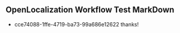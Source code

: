 ## OpenLocalization Workflow Test MarkDown
* cce74088-1ffe-4719-ba73-99a686e12622 
thanks!<!--HONumber=Mar16_HO2-->
